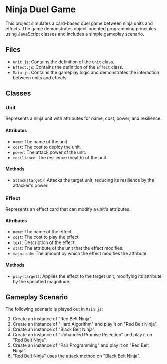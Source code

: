 # Ninja Duel Game

This project simulates a card-based duel game between ninja units and effects. The game demonstrates object-oriented programming principles using JavaScript classes and includes a simple gameplay scenario.

## Files

- `Unit.js`: Contains the definition of the `Unit` class.
- `Effect.js`: Contains the definition of the `Effect` class.
- `Main.js`: Contains the gameplay logic and demonstrates the interaction between units and effects.

## Classes

### Unit

Represents a ninja unit with attributes for name, cost, power, and resilience.

#### Attributes

- `name`: The name of the unit.
- `cost`: The cost to deploy the unit.
- `power`: The attack power of the unit.
- `resilience`: The resilience (health) of the unit.

#### Methods

- `attack(target)`: Attacks the target unit, reducing its resilience by the attacker's power.

### Effect

Represents an effect card that can modify a unit's attributes.

#### Attributes

- `name`: The name of the effect.
- `cost`: The cost to play the effect.
- `text`: Description of the effect.
- `stat`: The attribute of the unit that the effect modifies.
- `magnitude`: The amount by which the effect modifies the attribute.

#### Methods

- `play(target)`: Applies the effect to the target unit, modifying its attribute by the specified magnitude.

## Gameplay Scenario

The following scenario is played out in `Main.js`:

1. Create an instance of "Red Belt Ninja".
2. Create an instance of "Hard Algorithm" and play it on "Red Belt Ninja".
3. Create an instance of "Black Belt Ninja".
4. Create an instance of "Unhandled Promise Rejection" and play it on "Red Belt Ninja".
5. Create an instance of "Pair Programming" and play it on "Red Belt Ninja".
6. "Red Belt Ninja" uses the attack method on "Black Belt Ninja".
